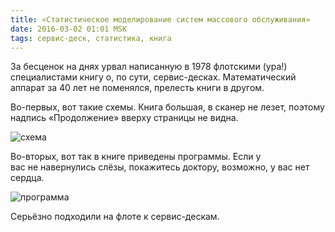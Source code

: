 ```yaml
---
title: «Статистическое моделирование систем массового обслуживания»
date: 2016-03-02 01:01 MSK
tags: сервис-деск, статистика, книга
---
```


За бесценок на днях урвал написанную в 1978 флотскими (ура!) специалистами книгу о, по сути, сервис-десках. Математический аппарат за 40 лет не поменялся, прелесть книги в другом. 

Во-первых, вот такие схемы. Книга большая, в сканер не лезет, поэтому надпись «Продолжение» вверху страницы не видна.  

![схема](/images/page1smsmo.png "схема")


Во-вторых, вот так в книге приведены программы. Если у вас не навернулись слёзы, покажитесь доктору, возможно, у вас нет сердца.  

![программа](/images/page2smsmo.png "программа")

Серьёзно подходили на флоте к сервис-дескам.
